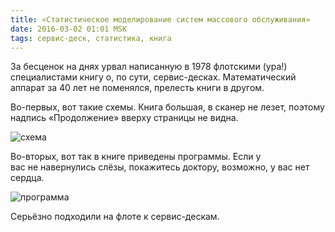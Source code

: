 ```yaml
---
title: «Статистическое моделирование систем массового обслуживания»
date: 2016-03-02 01:01 MSK
tags: сервис-деск, статистика, книга
---
```


За бесценок на днях урвал написанную в 1978 флотскими (ура!) специалистами книгу о, по сути, сервис-десках. Математический аппарат за 40 лет не поменялся, прелесть книги в другом. 

Во-первых, вот такие схемы. Книга большая, в сканер не лезет, поэтому надпись «Продолжение» вверху страницы не видна.  

![схема](/images/page1smsmo.png "схема")


Во-вторых, вот так в книге приведены программы. Если у вас не навернулись слёзы, покажитесь доктору, возможно, у вас нет сердца.  

![программа](/images/page2smsmo.png "программа")

Серьёзно подходили на флоте к сервис-дескам.
